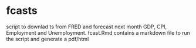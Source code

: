 # fcasts

script to downlad ts from FRED and forecast next month GDP, CPI, Employment and Unemployment.
fcast.Rmd contains a markdown file to run the script and generate a pdf/html
